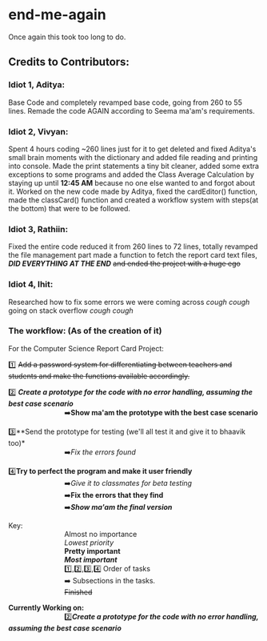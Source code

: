# end-me-again

Once again this took too long to do.

## Credits to Contributors:

### Idiot 1, **Aditya**: 

Base Code and completely revamped base code, going from 260 to 55 lines. Remade the code AGAIN according to Seema ma'am's requirements.

### Idiot 2, **Vivyan**:

 Spent 4 hours coding ~260 lines just for it to get deleted and fixed Aditya's small brain moments with the dictionary and added file reading and printing into console. Made the print statements a tiny bit cleaner, added some extra exceptions to some programs and added the Class Average Calculation by staying up until **12:45 AM** because no one else wanted to and forgot about it. Worked on the new code made by Aditya, fixed the cardEditor() function, made the classCard() function and created a workflow system with steps(at the bottom) that were to be followed.

### Idiot 3, **Rathiin**:

Fixed the entire code reduced it from 260 lines to 72 lines, totally revamped the file management part made a function to fetch the report card text files, ***DID EVERYTHING AT THE END*** ~~and ended the project with a huge ego~~

### Idiot 4, **Ihit**:

Researched how to fix some errors we were coming across *cough cough* going on stack overflow *cough cough*


### The workflow: (As of the creation of it)


For the Computer Science Report Card Project:

1️⃣ ~~Add a password system for differentiating between teachers and students and make the functions available accordingly.~~  

2️⃣ ***Create a prototype for the code with no error handling, assuming the best case scenario***  
        ➡️**Show ma'am the prototype with the best case scenario**  
        
3️⃣**Send the prototype for testing (we'll all test it and give it to bhaavik too)*  
        ➡️*Fix the errors found*  
        
4️⃣**Try to perfect the program and make it user friendly**  
        ➡️*Give it to classmates for beta testing*  
        ➡️**Fix the errors that they find**  
        ➡️***Show ma'am the final version***  


Key:  
        Almost no importance  
        *Lowest priority*    
        **Pretty important**  
        ***Most important***  
        1️⃣,2️⃣,3️⃣,4️⃣  Order of tasks  
        ➡️  Subsections in the tasks.  
        ~~Finished~~  


**Currently Working on:**  
        2️⃣***Create a prototype for the code with no error handling, assuming the best case scenario***
